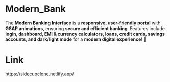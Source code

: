 # Modern_Bank
The **Modern Banking Interface** is a **responsive, user-friendly portal** with **GSAP animations**, ensuring **secure and efficient banking**. Features include **login, dashboard, EMI &amp; currency calculators, loans, credit cards, savings accounts, and dark/light mode** for a **modern digital experience**! 🚀

# Link
https://sidecupclone.netlify.app/
